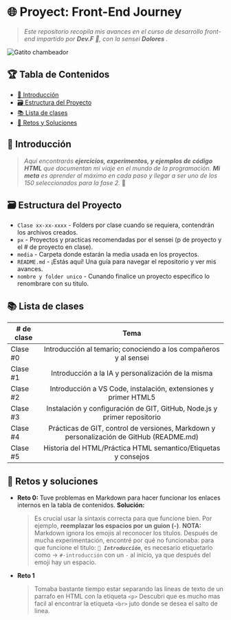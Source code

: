 # 🌐 Proyect: Front-End Journey

<!--- Es una buena practica comentar, pero markdown es bastante "straight forward" no? -->

> _Este repositorio recopila mis avances en el curso de desarrollo front-end impartido por **Dev.F** 🚀, con la sensei **Dolores** ._

![Gatito chambeador](https://media.tenor.com/yp_aFUgHMx8AAAAM/nakanoart-nakanodrawing.gif)

## 🏆 Tabla de Contenidos

- [🎉 Introducción](#-introducción)
- [🗃️ Estructura del Proyecto](#-estructura-del-proyecto)
- [📚 Lista de clases](#-lista-de-clases)
- [📂 Retos y Soluciones](#-retos-y-soluciones)

## 🎉 Introducción

> _Aquí encontrarás **ejercicios, experimentos, y ejemplos de código HTML** que documentan mi viaje en el mundo de la programación. **Mi meta** es aprender al máximo en cada paso y llegar a ser uno de los 150 seleccionados para la fase 2._ 🚀

## 🗃️ Estructura del Proyecto

- `Clase xx-xx-xxxx` - Folders por clase cuando se requiera, contendrán los archivos creados.
- `px` - Proyectos y practicas recomendadas por el sensei (p de proyecto y el # de proyecto en clase).
- `media` - Carpeta donde estarán la media usada en los proyectos.
- `README.md` - ¡Estás aquí! Una guía para navegar el repositorio y ver mis avances.
- `nombre y folder unico` - Cunando finalice un proyecto especifico lo renombrare con su titulo.

## 📚 Lista de clases

| # de clase |                                           Tema                                           |
| ---------- | :--------------------------------------------------------------------------------------: |
| Clase #0   |             Introducción al temario; conociendo a los compañeros y al sensei             |
| Clase #1   |                    Introducción a la IA y personalización de la misma                    |
| Clase #2   |             Introducción a VS Code, instalación, extensiones y primer HTML5              |
| Clase #3   |         Instalación y configuración de GIT, GitHub, Node.js y primer repositorio         |
| Clase #4   | Prácticas de GIT, control de versiones, Markdown y personalización de GitHub (README.md) |
| Clase #5   |              Historia del HTML/Práctica HTML semantico/Etiquetas y consejos              |

## 📂 Retos y soluciones

- **Reto 0:** Tuve problemas en Markdown para hacer funcionar los enlaces internos en la tabla de contenidos.
  **Solución:**
  > Es crucial usar la sintaxis correcta para que funcione bien. Por ejemplo, **reemplazar los espacios por un guion (-)**.
  > **NOTA:** Markdown ignora los emojis al reconocer los títulos. Después de mucha experimentación, encontré por qué no funcionaba: para que funcione el titulo: _**`🎉 Introducción`**_, es necesario etiquetarlo como -> `#-introducción` con un `-` al inicio, ya que después del emoji hay un espacio.
- **Reto 1**
  >Tomaba bastante tiempo estar separando las lineas de texto de un parrafo en HTML con la etiqueta `<p>`
  >Descubri que es mucho mas facil al encontrar la etiqueta `<br>` juto donde se desea el salto de linea.